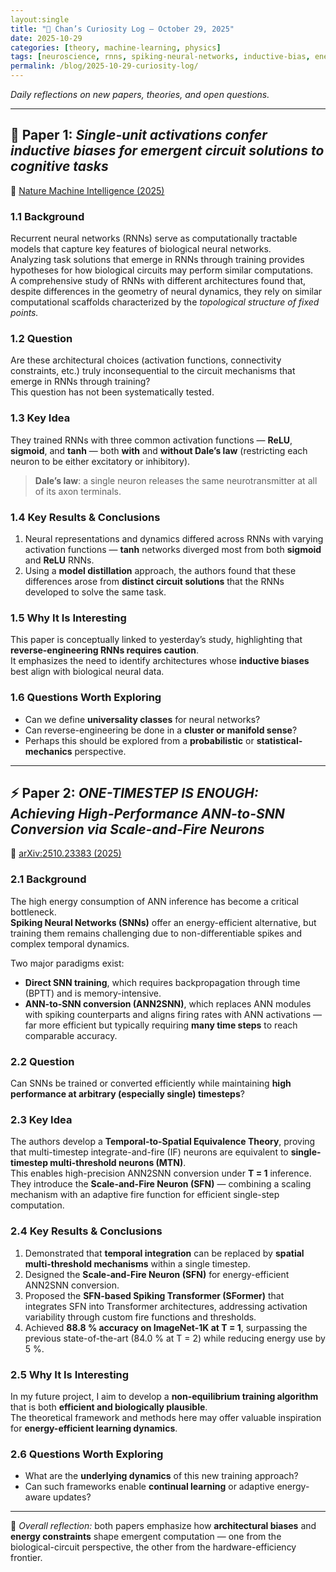 ```yaml
---
layout:single
title: "🧭 Chan’s Curiosity Log — October 29, 2025"
date: 2025-10-29
categories: [theory, machine-learning, physics]
tags: [neuroscience, rnns, spiking-neural-networks, inductive-bias, energy-efficiency, curiosity-log]
permalink: /blog/2025-10-29-curiosity-log/
---
```


*Daily reflections on new papers, theories, and open questions.*

---

## 🧩 Paper 1: *Single-unit activations confer inductive biases for emergent circuit solutions to cognitive tasks*  
📄 [Nature Machine Intelligence (2025)](https://www.nature.com/articles/s42256-025-01127-2)

### 1.1 Background  
Recurrent neural networks (RNNs) serve as computationally tractable models that capture key features of biological neural networks.  
Analyzing task solutions that emerge in RNNs through training provides hypotheses for how biological circuits may perform similar computations.  
A comprehensive study of RNNs with different architectures found that, despite differences in the geometry of neural dynamics, they rely on similar computational scaffolds characterized by the *topological structure of fixed points.*

### 1.2 Question  
Are these architectural choices (activation functions, connectivity constraints, etc.) truly inconsequential to the circuit mechanisms that emerge in RNNs through training?  
This question has not been systematically tested.

### 1.3 Key Idea  
They trained RNNs with three common activation functions — **ReLU**, **sigmoid**, and **tanh** — both **with** and **without Dale’s law** (restricting each neuron to be either excitatory or inhibitory).  
> **Dale’s law**: a single neuron releases the same neurotransmitter at all of its axon terminals.

### 1.4 Key Results & Conclusions  
1. Neural representations and dynamics differed across RNNs with varying activation functions — **tanh** networks diverged most from both **sigmoid** and **ReLU** RNNs.  
2. Using a **model distillation** approach, the authors found that these differences arose from **distinct circuit solutions** that the RNNs developed to solve the same task.

### 1.5 Why It Is Interesting  
This paper is conceptually linked to yesterday’s study, highlighting that **reverse-engineering RNNs requires caution**.  
It emphasizes the need to identify architectures whose **inductive biases** best align with biological neural data.

### 1.6 Questions Worth Exploring  
- Can we define **universality classes** for neural networks?  
- Can reverse-engineering be done in a **cluster or manifold sense**?  
- Perhaps this should be explored from a **probabilistic** or **statistical-mechanics** perspective.

---

## ⚡ Paper 2: *ONE-TIMESTEP IS ENOUGH: Achieving High-Performance ANN-to-SNN Conversion via Scale-and-Fire Neurons*  
📄 [arXiv:2510.23383 (2025)](https://arxiv.org/pdf/2510.23383)

### 2.1 Background  
The high energy consumption of ANN inference has become a critical bottleneck.  
**Spiking Neural Networks (SNNs)** offer an energy-efficient alternative, but training them remains challenging due to non-differentiable spikes and complex temporal dynamics.  

Two major paradigms exist:  
- **Direct SNN training**, which requires backpropagation through time (BPTT) and is memory-intensive.  
- **ANN-to-SNN conversion (ANN2SNN)**, which replaces ANN modules with spiking counterparts and aligns firing rates with ANN activations — far more efficient but typically requiring **many time steps** to reach comparable accuracy.

### 2.2 Question  
Can SNNs be trained or converted efficiently while maintaining **high performance at arbitrary (especially single) timesteps**?

### 2.3 Key Idea  
The authors develop a **Temporal-to-Spatial Equivalence Theory**, proving that multi-timestep integrate-and-fire (IF) neurons are equivalent to **single-timestep multi-threshold neurons (MTN)**.  
This enables high-precision ANN2SNN conversion under **T = 1** inference.  
They introduce the **Scale-and-Fire Neuron (SFN)** — combining a scaling mechanism with an adaptive fire function for efficient single-step computation.

### 2.4 Key Results & Conclusions  
1. Demonstrated that **temporal integration** can be replaced by **spatial multi-threshold mechanisms** within a single timestep.  
2. Designed the **Scale-and-Fire Neuron (SFN)** for energy-efficient ANN2SNN conversion.  
3. Proposed the **SFN-based Spiking Transformer (SFormer)** that integrates SFN into Transformer architectures, addressing activation variability through custom fire functions and thresholds.  
4. Achieved **88.8 % accuracy on ImageNet-1K at T = 1**, surpassing the previous state-of-the-art (84.0 % at T = 2) while reducing energy use by 5 %.

### 2.5 Why It Is Interesting  
In my future project, I aim to develop a **non-equilibrium training algorithm** that is both **efficient and biologically plausible**.  
The theoretical framework and methods here may offer valuable inspiration for **energy-efficient learning dynamics**.

### 2.6 Questions Worth Exploring  
- What are the **underlying dynamics** of this new training approach?  
- Can such frameworks enable **continual learning** or adaptive energy-aware updates?

---

🧠 *Overall reflection:* both papers emphasize how **architectural biases** and **energy constraints** shape emergent computation — one from the biological-circuit perspective, the other from the hardware-efficiency frontier.
